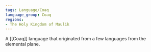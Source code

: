 ```yaml
---
tags: Language/Coaq
language_group: Coaq
regions:
- The Holy Kingdom of Maulik
---
```

A [[Coaq]] language that originated from a few languages from the elemental plane.